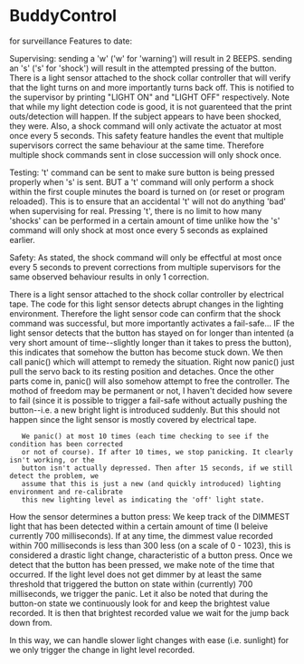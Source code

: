 # BuddyControl
for surveillance 
Features to date:

Supervising:
  sending a 'w' ('w' for 'warning') will result in 2 BEEPS. 
  sending an 's' ('s' for 'shock') will result in the attempted pressing of the button. There is a 
      light sensor attached to the shock collar controller that will verify that the light turns
      on and more importantly turns back off. This is notified to the supervisor by printing
      "LIGHT ON" and "LIGHT OFF" respectively. Note that while my light detection code is good, it
      is not guarenteed that the print outs/detection will happen. If the subject appears to have
      been shocked, they were. Also, a shock command will only activate the actuator at most once
      every 5 seconds. This safety feature handles the event that multiple supervisors correct the
      same behaviour at the same time. Therefore multiple shock commands sent in close succession
      will only shock once. 

Testing:
   't' command can be sent to make sure button is being pressed properly when 's' is sent. 
   BUT a 't' command will only perform a shock within the first couple minutes the board is
   turned on (or reset or program reloaded). This is to ensure that an accidental 't' will not
   do anything 'bad' when supervising for real.
   Pressing 't', there is no limit to how many 'shocks' can be performed in a certain amount of time
   unlike how the 's' command will only shock at most once every 5 seconds as explained earlier.
   
Safety:
   As stated, the shock command will only be effectful at most once every 5 seconds to prevent corrections
   from multiple supervisors for the same observed behaviour results in only 1 correction.
   
   There is a light sensor attached to the shock collar controller by electrical tape. The code for this
   light sensor detects abrupt changes in the lighting environment. Therefore the light sensor code can
   confirm that the shock command was successful, but more importantly activates a fail-safe...
       IF the light sensor detects that the button has stayed on for longer than intented (a very short
       amount of time--slightly longer than it takes to press the button), this indicates that somehow
       the button has become stuck down. We then call panic() which will attempt to remedy the situation.
       Right now panic() just pull the servo back to its resting position and detaches. Once the other
       parts come in, panic() will also somehow attempt to free the controller. The mothod of freedom
       may be permanent or not, I haven't decided how severe to fail (since it is possible to trigger
       a fail-safe without actually pushing the button--i.e. a new bright light is introduced suddenly.
       But this should not happen since the light sensor is mostly covered by electrical tape.
       
       We panic() at most 10 times (each time checking to see if the condition has been corrected 
       or not of course). If after 10 times, we stop panicking. It clearly isn't working, or the
       button isn't actually depressed. Then after 15 seconds, if we still detect the problem, we
       assume that this is just a new (and quickly introduced) lighting environment and re-calibrate
       this new lighting level as indicating the 'off' light state.
       
How the sensor determines a button press:
  We keep track of the DIMMEST light that has been detected within a certain amount of time (I beleive currently
  700 milliseconds). If at any time, the dimmest value recorded within 700 milliseconds is less than 300 less (on a
  scale of 0 - 1023), this is considered a drastic light change, characteristic of a button press. Once we detect 
  that the button has been pressed, we make note of the time that occurred. If the light level does not get dimmer
  by at least the same threshold that triggered the button on state within (currently) 700 milliseconds, we trigger
  the panic. Let it also be noted that during the button-on state we continuously look for and keep the brightest
  value recorded. It is then that brightest recorded value we wait for the jump back down from.
  
  In this way, we can handle slower light changes with ease (i.e. sunlight) for we only trigger the change in
  light level recorded. 
  
       
       

